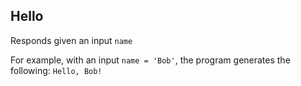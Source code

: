## Hello

Responds given an input `name`

For example, with an input `name = 'Bob'`, the program generates the following:
`Hello, Bob!`
